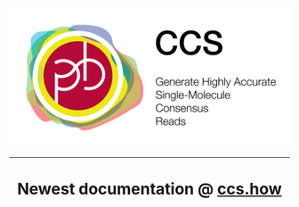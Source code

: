 <p align="center">
  <a href="https://ccs.how/">
    <img src="docs/img/ccs_card.png" alt="CCS logo" width="650px"/>
  </a>
</p>

***

<h1 align="center">Newest documentation @ <a href="https://ccs.how/">ccs.how</a></h1>
